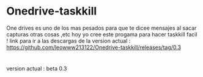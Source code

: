 # Onedrive-taskkill
One drives es uno de los mas pesados para que te dicee mensajes al sacar capturas otras cosas ,etc
hoy yo cree este progama para hacer taskkill facil !
link para ir a las descargas de la version actual : https://github.com/leowww213122/Onedrive-taskkill/releases/tag/0.3
#
#
#
#
#
version actual : beta 0.3
